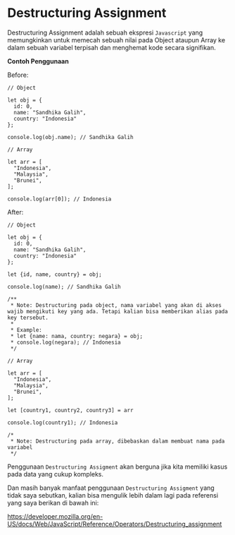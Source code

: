 # Destructuring Assignment

Destructuring Assignment adalah sebuah ekspresi `Javascript` yang memungkinkan untuk memecah sebuah nilai pada Object ataupun Array ke dalam sebuah variabel terpisah dan menghemat kode secara signifikan.

**Contoh Penggunaan**

Before:

```JS
// Object

let obj = {
  id: 0,
  name: "Sandhika Galih",
  country: "Indonesia"
};

console.log(obj.name); // Sandhika Galih

// Array

let arr = [
  "Indonesia",
  "Malaysia",
  "Brunei",
];

console.log(arr[0]); // Indonesia
```

After:

```JS
// Object

let obj = {
  id: 0,
  name: "Sandhika Galih",
  country: "Indonesia"
};

let {id, name, country} = obj;

console.log(name); // Sandhika Galih

/**
 * Note: Destructuring pada object, nama variabel yang akan di akses wajib mengikuti key yang ada. Tetapi kalian bisa memberikan alias pada key tersebut.
 *
 * Example:
 * let {name: nama, country: negara} = obj;
 * console.log(negara); // Indonesia
 */

// Array

let arr = [
  "Indonesia",
  "Malaysia",
  "Brunei",
];

let [country1, country2, country3] = arr

console.log(country1); // Indonesia

/*
 * Note: Destructuring pada array, dibebaskan dalam membuat nama pada variabel
 */
```

Penggunaan `Destructuring Assigment` akan berguna jika kita memiliki kasus pada data yang cukup kompleks.

Dan masih banyak manfaat penggunaan `Destructuring Assigment` yang tidak saya sebutkan, kalian bisa mengulik lebih dalam lagi pada referensi yang saya berikan di bawah ini:

https://developer.mozilla.org/en-US/docs/Web/JavaScript/Reference/Operators/Destructuring_assignment